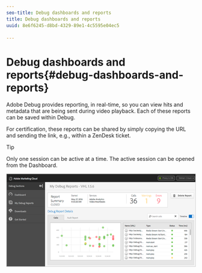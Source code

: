 ```yaml
---
seo-title: Debug dashboards and reports
title: Debug dashboards and reports
uuid: 8e6f6245-d8bd-4329-89e1-4c5595e04ec5

---
```


# Debug dashboards and reports{#debug-dashboards-and-reports}

Adobe Debug provides reporting, in real-time, so you can view hits and metadata that are being sent during video playback. Each of these reports can be saved within Debug.

For certification, these reports can be shared by simply copying the URL and sending the link, e.g., within a ZenDesk ticket.

>[!TIP]
>
>Only one session can be active at a time. The active session can be opened from the Dashboard.

![](assets/debug-dashboard.png)

